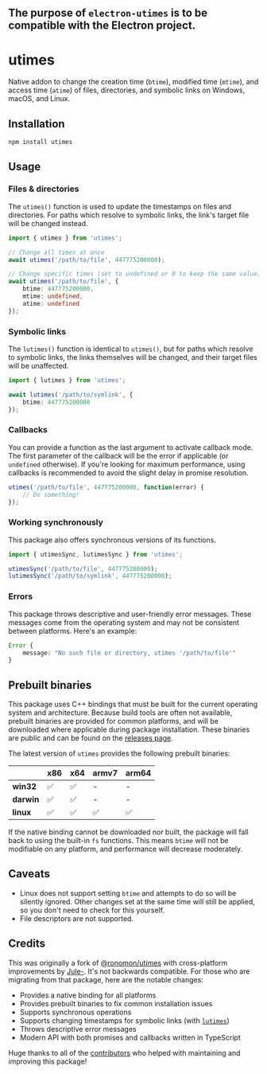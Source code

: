 
**The purpose of `electron-utimes` is to be compatible with the Electron project.**
---

# utimes

Native addon to change the creation time (`btime`), modified time (`mtime`), and access time (`atime`) of files, directories, and symbolic links on Windows, macOS, and Linux.

## Installation

```
npm install utimes
```

## Usage

### Files & directories

The `utimes()` function is used to update the timestamps on files and directories. For paths which resolve to symbolic links, the link's target file will be changed instead.

```ts
import { utimes } from 'utimes';

// Change all times at once
await utimes('/path/to/file', 447775200000);

// Change specific times (set to undefined or 0 to keep the same value)
await utimes('/path/to/file', {
    btime: 447775200000,
    mtime: undefined,
    atime: undefined
});
```

### Symbolic links

The `lutimes()` function is identical to `utimes()`, but for paths which resolve to symbolic links, the links themselves will be changed, and their target files will be unaffected.

```ts
import { lutimes } from 'utimes';

await lutimes('/path/to/symlink', {
    btime: 447775200000
});
```

### Callbacks

You can provide a function as the last argument to activate callback mode. The first parameter of the callback will be the error if applicable (or `undefined` otherwise).
If you're looking for maximum performance, using callbacks is recommended to avoid the slight delay in promise resolution.

```ts
utimes('/path/to/file', 447775200000, function(error) {
    // Do something!
});
```

### Working synchronously

This package also offers synchronous versions of its functions.

```ts
import { utimesSync, lutimesSync } from 'utimes';

utimesSync('/path/to/file', 447775200000);
lutimesSync('/path/to/symlink', 447775200000);
```

### Errors

This package throws descriptive and user-friendly error messages. These messages come from the operating system and may not be consistent between platforms. Here's an example:

```ts
Error {
    message: "No such file or directory, utimes '/path/to/file'"
}
```

## Prebuilt binaries

This package uses C++ bindings that must be built for the current operating system and architecture. Because build tools are often not available, prebuilt binaries are provided for common platforms, and will be downloaded where applicable during package installation. These binaries are public and can be found on the [releases page](https://github.com/baileyherbert/utimes/releases).

The latest version of `utimes` provides the following prebuilt binaries:

|            | x86 | x64 | armv7 | arm64 |
| ---------- | --- | --- | ----- | ----- |
| **win32**  | ✅  | ✅  | -     | -     |
| **darwin** | ✅  | ✅  | -     | -     |
| **linux**  | ✅  | ✅  | ✅    | ✅    |

If the native binding cannot be downloaded nor built, the package will fall back to using the built-in `fs` functions. This means `btime` will not be modifiable on any platform, and performance will decrease moderately.

## Caveats

- Linux does not support setting `btime` and attempts to do so will be silently ignored. Other changes set at the same time will still be applied, so you don't need to check for this yourself.
- File descriptors are not supported.

## Credits

This was originally a fork of [@ronomon/utimes](https://www.npmjs.com/package/@ronomon/utimes) with cross-platform improvements by [Jule-](https://github.com/Jule-). It's not backwards compatible. For those who are migrating from that package, here are the notable changes:

- Provides a native binding for all platforms
- Provides prebuilt binaries to fix common installation issues
- Supports synchronous operations
- Supports changing timestamps for symbolic links (with [`lutimes`](#symbolic-links))
- Throws descriptive error messages
- Modern API with both promises and callbacks written in TypeScript

Huge thanks to all of the [contributors](https://github.com/baileyherbert/utimes/graphs/contributors) who helped with maintaining and improving this package!
